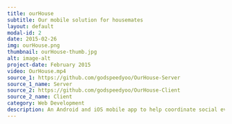 ```yaml
---
title: ourHouse
subtitle: Our mobile solution for housemates
layout: default
modal-id: 2
date: 2015-02-26
img: ourHouse.png
thumbnail: ourHouse-thumb.jpg
alt: image-alt
project-date: February 2015
video: OurHouse.mp4
source_1: https://github.com/godspeedyoo/OurHouse-Server
source_1_name: Server
source_2: https://github.com/godspeedyoo/OurHouse-Client
source_2_name: Client
category: Web Development
description: An Android and iOS mobile app to help coordinate social events, household chores, and payments among your fellow housemates. Our team learned all the new technologies necessary, designed, and developed this app as our final project within 5 days. Built with a decoupled architecture using Angular and Ionic on the front end, Rails API on the back end. Leveraged Auth0 with Google+ (decoupled OAuth was a big challenge), and Venmo API for payment feature. Team Members -  Brian Vogelgesang, Ali Esmali, Charles Kim, Anthony Ng, Joseph Won.
---
```


